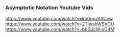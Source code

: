 ### Asymptotic Notation Youtube Vids
https://www.youtube.com/watch?v=kb0op7A3Cvw
</br>
https://www.youtube.com/watch?v=2TlwshWSVOU
</br>
https://www.youtube.com/watch?v=bbGJcW-xD4M
</br>